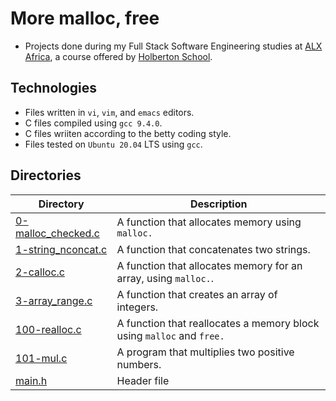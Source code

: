 # More malloc, free


- Projects done during my Full Stack Software Engineering studies at [ALX Africa](https://www.alxafrica.com/software-engineering-2022/), a course offered by [Holberton School](https://www.holbertonschool.com/).

## Technologies
- Files written in ```vi```, ```vim```, and ```emacs``` editors. 
- C files compiled using ```gcc 9.4.0```.
- C files wriiten according to the betty coding style. 
- Files tested on ```Ubuntu 20.04``` LTS using ```gcc```.

## Directories 

| Directory  | Description |
| ---  | --- |
|[0-malloc_checked.c](0-malloc_checked.c)|A function that allocates memory using ```malloc.```|
|[1-string_nconcat.c](1-string_nconcat.c)|A function that concatenates two strings.|
|[2-calloc.c](2-calloc.c)|A  function that allocates memory for an array, using ```malloc.```.|
|[3-array_range.c](3-array_range.c)|A function that creates an array of integers.|
|[100-realloc.c](100-realloc.c)|A function that reallocates a memory block using ```malloc``` and ```free.```|
|[101-mul.c](101-mul.c)|A program that multiplies two positive numbers.|
|[main.h](main.h)|Header file|
